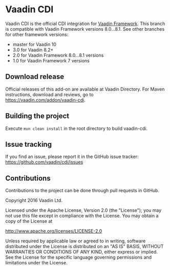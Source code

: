 Vaadin CDI
======================

Vaadin CDI is the official CDI integration for [Vaadin Framework](https://github.com/vaadin/framework).
This branch is compatible with Vaadin Framework versions 8.0...8.1. See other branches for other framework versions:
* master for Vaadin 10
* 3.0 for Vaadin 8.2+
* 2.0 for Vaadin Framework 8.0...8.1 versions
* 1.0 for Vaadin Framework 7 versions

Download release
----

Official releases of this add-on are available at Vaadin Directory. For Maven instructions, download and reviews, go to https://vaadin.com/addon/vaadin-cdi.

Building the project
----
Execute `mvn clean install` in the root directory to build vaadin-cdi.

Issue tracking
----
If you find an issue, please report it in the GitHub issue tracker: https://github.com/vaadin/cdi/issues

Contributions
----
Contributions to the project can be done through pull requests in GitHub.


Copyright 2016 Vaadin Ltd.

Licensed under the Apache License, Version 2.0 (the "License"); you may not
use this file except in compliance with the License. You may obtain a copy of
the License at

http://www.apache.org/licenses/LICENSE-2.0

Unless required by applicable law or agreed to in writing, software
distributed under the License is distributed on an "AS IS" BASIS, WITHOUT
WARRANTIES OR CONDITIONS OF ANY KIND, either express or implied. See the
License for the specific language governing permissions and limitations under
the License.
